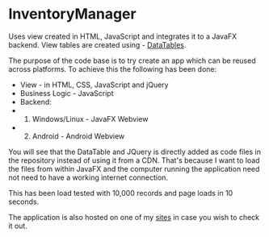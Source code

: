 # InventoryManager
Uses view created in HTML, JavaScript and integrates it to a JavaFX backend.
View tables are created using - [DataTables](https://datatables.net).

The purpose of the code base is to try create an app which can be reused across platforms.
To achieve this the following has been done:
* View - in HTML, CSS, JavaScript and jQuery
* Business Logic - JavaScript
* Backend:
* 1. Windows/Linux - JavaFX Webview
* 2. Android - Android Webview

You will see that the DataTable and JQuery is directly added as code files in the repository instead of using it from a CDN. That's because I want to load the files from within JavaFX and the computer running the application need not need to have a working internet connection.

This has been load tested with 10,000 records and page loads in 10 seconds.

The application is also hosted on one of my [sites](http://someshchatterjee.co.nf/IML/Shell.html) in case you wish to check it out.
